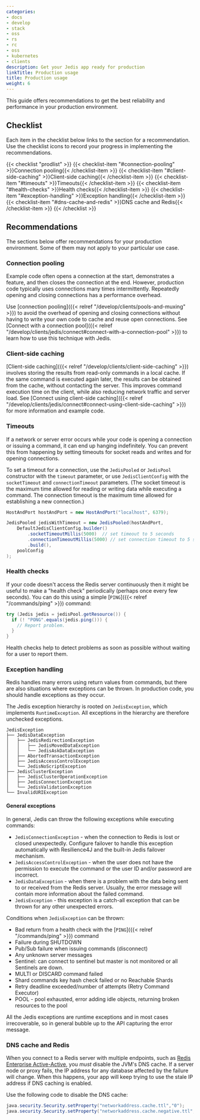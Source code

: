 ```yaml
---
categories:
- docs
- develop
- stack
- oss
- rs
- rc
- oss
- kubernetes
- clients
description: Get your Jedis app ready for production
linkTitle: Production usage
title: Production usage
weight: 6
---
```


This guide offers recommendations to get the best reliability and
performance in your production environment.

## Checklist

Each item in the checklist below links to the section
for a recommendation. Use the checklist icons to record your
progress in implementing the recommendations.

{{< checklist "prodlist" >}}
    {{< checklist-item "#connection-pooling" >}}Connection pooling{{< /checklist-item >}}
    {{< checklist-item "#client-side-caching" >}}Client-side caching{{< /checklist-item >}}
    {{< checklist-item "#timeouts" >}}Timeouts{{< /checklist-item >}}
    {{< checklist-item "#health-checks" >}}Health checks{{< /checklist-item >}}
    {{< checklist-item "#exception-handling" >}}Exception handling{{< /checklist-item >}}
    {{< checklist-item "#dns-cache-and-redis" >}}DNS cache and Redis{{< /checklist-item >}}
{{< /checklist >}}

## Recommendations

The sections below offer recommendations for your production environment. Some
of them may not apply to your particular use case.

### Connection pooling

Example code often opens a connection at the start, demonstrates a feature,
and then closes the connection at the end. However, production code
typically uses connections many times intermittently. Repeatedly opening
and closing connections has a performance overhead.

Use [connection pooling]({{< relref "/develop/clients/pools-and-muxing" >}})
to avoid the overhead of opening and closing connections without having to
write your own code to cache and reuse open connections. See
[Connect with a connection pool]({{< relref "/develop/clients/jedis/connect#connect-with-a-connection-pool" >}})
to learn how to use this technique with Jedis.

### Client-side caching

[Client-side caching]({{< relref "/develop/clients/client-side-caching" >}})
involves storing the results from read-only commands in a local cache. If the
same command is executed again later, the results can be obtained from the cache,
without contacting the server. This improves command execution time on the client,
while also reducing network traffic and server load. See
[Connect using client-side caching]({{< relref "/develop/clients/jedis/connect#connect-using-client-side-caching" >}})
for more information and example code.

### Timeouts

If a network or server error occurs while your code is opening a
connection or issuing a command, it can end up hanging indefinitely.
You can prevent this from happening by setting timeouts for socket
reads and writes and for opening connections.

To set a timeout for a connection, use the `JedisPooled` or `JedisPool` constructor with the `timeout` parameter, or use `JedisClientConfig` with the `socketTimeout` and `connectionTimeout` parameters.
(The socket timeout is the maximum time allowed for reading or writing data while executing a
command. The connection timeout is the maximum time allowed for establishing a new connection.)

```java
HostAndPort hostAndPort = new HostAndPort("localhost", 6379);

JedisPooled jedisWithTimeout = new JedisPooled(hostAndPort,
    DefaultJedisClientConfig.builder()
        .socketTimeoutMillis(5000)  // set timeout to 5 seconds
        .connectionTimeoutMillis(5000) // set connection timeout to 5 seconds
        .build(),
    poolConfig
);
```

### Health checks

If your code doesn't access the Redis server continuously then it
might be useful to make a "health check" periodically (perhaps once
every few seconds). You can do this using a simple
[`PING`]({{< relref "/commands/ping" >}}) command:

```java
try (Jedis jedis = jedisPool.getResource()) {
  if (! "PONG".equals(jedis.ping())) {
    // Report problem.
  }
}
```

Health checks help to detect problems as soon as possible without
waiting for a user to report them.

### Exception handling

Redis handles many errors using return values from commands, but there
are also situations where exceptions can be thrown. In production code,
you should handle exceptions as they occur.

The Jedis exception hierarchy is rooted on `JedisException`, which implements
`RuntimeException`. All exceptions in the hierarchy are therefore unchecked
exceptions.

```
JedisException
├── JedisDataException
│   ├── JedisRedirectionException
│   │   ├── JedisMovedDataException
│   │   └── JedisAskDataException
│   ├── AbortedTransactionException
│   ├── JedisAccessControlException
│   └── JedisNoScriptException
├── JedisClusterException
│   ├── JedisClusterOperationException
│   ├── JedisConnectionException
│   └── JedisValidationException
└── InvalidURIException
```

#### General exceptions

In general, Jedis can throw the following exceptions while executing commands:

- `JedisConnectionException` - when the connection to Redis is lost or closed unexpectedly. Configure failover to handle this exception automatically with Resilience4J and the built-in Jedis failover mechanism.  
- `JedisAccessControlException` - when the user does not have the permission to execute the command or the user ID and/or password are incorrect.
- `JedisDataException` - when there is a problem with the data being sent to or received from the Redis server. Usually, the error message will contain more information about the failed command.
- `JedisException` - this exception is a catch-all exception that can be thrown for any other unexpected errors.

Conditions when `JedisException` can be thrown:
- Bad return from a health check with the [`PING`]({{< relref "/commands/ping" >}}) command
- Failure during SHUTDOWN
- Pub/Sub failure when issuing commands (disconnect)
- Any unknown server messages
- Sentinel: can connect to sentinel but master is not monitored or all Sentinels are down.
- MULTI or DISCARD command failed 
- Shard commands key hash check failed or no Reachable Shards
- Retry deadline exceeded/number of attempts (Retry Command Executor)
- POOL - pool exhausted, error adding idle objects, returning broken resources to the pool

All the Jedis exceptions are runtime exceptions and in most cases irrecoverable, so in general bubble up to the API capturing the error message.

### DNS cache and Redis

When you connect to a Redis server with multiple endpoints, such as [Redis Enterprise Active-Active](https://redis.com/redis-enterprise/technology/active-active-geo-distribution/), you *must*
disable the JVM's DNS cache. If a server node or proxy fails, the IP address for any database
affected by the failure will change. When this happens, your app will keep
trying to use the stale IP address if DNS caching is enabled.

Use the following code to disable the DNS cache:

```java
java.security.Security.setProperty("networkaddress.cache.ttl","0");
java.security.Security.setProperty("networkaddress.cache.negative.ttl", "0");
```
